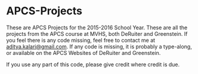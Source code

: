 # APCS-Projects

These are APCS Projects for the 2015-2016 School Year. These are all the projects from the APCS 
course at MVHS, both DeRuiter and Greenstein. If you feel there is any code missing, feel free to
contact me at aditya.kalari@gmail.com. If any code is missing, it is probably a type-along, or
available on the APCS Websites of DeRuiter and Greenstein.

If you use any part of this code, please give credit where credit is due.
